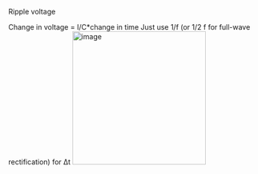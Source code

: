 Ripple voltage

Change in voltage = I/C*change in time
Just use 1/f (or 1/2 f for full-wave rectification) for Δt
<img width="266" alt="image" src="https://github.com/user-attachments/assets/0bf898b1-3dd5-48aa-bc19-05ef29593acc" />

